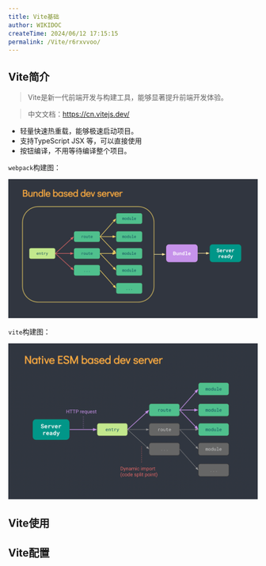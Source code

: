 ```yaml
---
title: Vite基础
author: WIKIDOC
createTime: 2024/06/12 17:15:15
permalink: /Vite/r6rxvvoo/
---
```


## Vite简介
>   Vite是新一代前端开发与构建工具，能够显著提升前端开发体验。

>   中文文档：https://cn.vitejs.dev/

-   轻量快速热重载，能够极速启动项目。
-   支持TypeScript JSX 等，可以直接使用
-   按钮编译，不用等待编译整个项目。


`webpack`构建图：

![alt text](images/image-9.png)

`vite`构建图：

![alt text](images/image-10.png)

## Vite使用

## Vite配置
